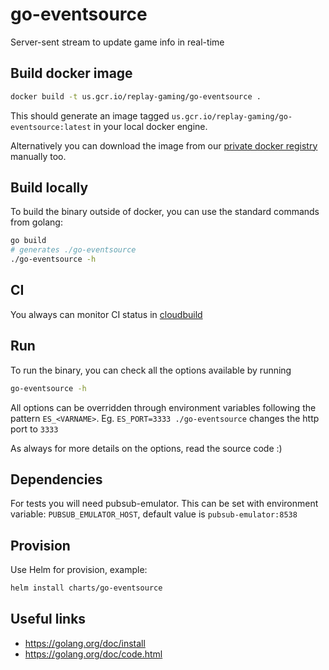 # go-eventsource

Server-sent stream to update game info in real-time

## Build docker image

```bash
docker build -t us.gcr.io/replay-gaming/go-eventsource .
```

This should generate an image tagged `us.gcr.io/replay-gaming/go-eventsource:latest`
in your local docker engine.

Alternatively you can download the image from our [private docker
registry][1] manually too.

## Build locally

To build the binary outside of docker, you can use the standard commands from
golang:

```bash
go build
# generates ./go-eventsource
./go-eventsource -h
```

## CI

You always can monitor CI status in [cloudbuild]

## Run

To run the binary, you can check all the options available by running

```bash
go-eventsource -h
```

All options can be overridden through environment variables following the
pattern `ES_<VARNAME>`. Eg. `ES_PORT=3333 ./go-eventsource` changes the http port
to `3333`

As always for more details on the options, read the source code :)

## Dependencies

For tests you will need pubsub-emulator. This can be set with environment
variable: `PUBSUB_EMULATOR_HOST`, default value is `pubsub-emulator:8538`

## Provision

Use Helm for provision, example:

```bash
helm install charts/go-eventsource
```

## Useful links

* https://golang.org/doc/install
* https://golang.org/doc/code.html

[1]: https://replaygaming.atlassian.net/wiki/display/DT/Private+Docker+Registry
[cloudbuild]: https://console.cloud.google.com/cloud-build/builds?project=replay-gaming